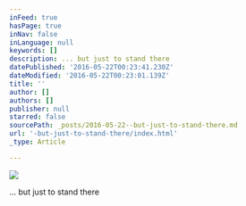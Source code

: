 ```yaml
---
inFeed: true
hasPage: true
inNav: false
inLanguage: null
keywords: []
description: ... but just to stand there
datePublished: '2016-05-22T00:23:41.230Z'
dateModified: '2016-05-22T00:23:01.139Z'
title: ''
author: []
authors: []
publisher: null
starred: false
sourcePath: _posts/2016-05-22--but-just-to-stand-there.md
url: '-but-just-to-stand-there/index.html'
_type: Article

---
```

![](https://the-grid-user-content.s3-us-west-2.amazonaws.com/b8261d2d-3c88-4924-8d24-ae90cf10f4cc.jpg)

... but just to stand there